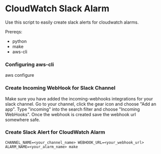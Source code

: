 # CloudWatch Slack Alarm

Use this script to easily create slack alerts for cloudwatch alarms.

Prereqs:
- python
- make
- aws-cli

### Configuring aws-cli
   aws configure

### Create Incoming WebHook for Slack Channel
Make sure you have added the incoming-webhooks integrations for your slack
channel. Go to your channel, click the gear icon and choose "Add an app". Type
"incoming" into the search filter and choose "Incoming WebHooks". Once the
webhook is created save the webhook url somewhere safe.

### Create Slack Alert for CloudWatch Alarm
```
CHANNEL_NAME=<your_channel_name> WEBHOOK_URL=<your_webhook_url> ALARM_NAME=<your_alarm_name> make
```
